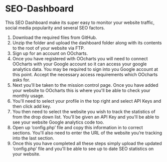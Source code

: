SEO-Dashboard
=============

This SEO Dashboard make its super easy to monitor your website traffic, social media popularity and several SEO factors.

1.	Download the required files from GitHub.
2.	Unzip the folder and upload the dashboard folder along with its contents to the root of your website via FTP.
3.	Sign up for an account on OOcharts.
4.	Once you have registered with OOcharts you will need to connect OOcharts with your Google account so it can access your google analytics data. You may be required to sign into you Google account at this point. Accept the necessary access requirements which OOcharts asks for.
5.	Next you'll be taken to the mission control page. Once you have added your website to OOcharts this is where you'll be able to check your monthly usage.
6.	You'll need to select your profile in the top right and select API Keys and then click add key.
7.	You then need to select the website you wish to track the statistics of from the drop down list. You'll be given an API Key and you'll be able to see your website Google analytics code too.
8.	Open up ‘config.php’ file and copy this information in to correct sections. You'll also need to enter the URL of the website you’re tracking into the last section.
9.	Once this you have completed all these steps simply upload the updated ‘config.php’ file and you'll be able to see up to date SEO statistics on your website.
